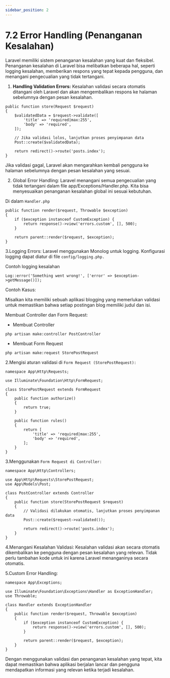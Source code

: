 ```yaml
---
sidebar_position: 2
---
```


# 7.2 Error Handling (Penanganan Kesalahan)

Laravel memiliki sistem penanganan kesalahan yang kuat dan fleksibel. Penanganan kesalahan di Laravel bisa melibatkan beberapa hal, seperti logging kesalahan, memberikan respons yang tepat kepada pengguna, dan menangani pengecualian yang tidak tertangani.

1. **Handling Validation Errors:** Kesalahan validasi secara otomatis ditangani oleh Laravel dan akan mengembalikan respons ke halaman sebelumnya dengan pesan kesalahan.

```
public function store(Request $request)
{
    $validatedData = $request->validate([
        'title' => 'required|max:255',
        'body' => 'required',
    ]);

    // Jika validasi lolos, lanjutkan proses penyimpanan data
    Post::create($validatedData);

    return redirect()->route('posts.index');
}
```

Jika validasi gagal, Laravel akan mengarahkan kembali pengguna ke halaman sebelumnya dengan pesan kesalahan yang sesuai.

2. Global Error Handling: Laravel menangani semua pengecualian yang tidak tertangani dalam file app/Exceptions/Handler.php. Kita bisa menyesuaikan penanganan kesalahan global ini sesuai kebutuhan.

Di dalam `Handler.php`
```
public function render($request, Throwable $exception)
{
    if ($exception instanceof CustomException) {
        return response()->view('errors.custom', [], 500);
    }

    return parent::render($request, $exception);
}
```

3.Logging Errors: Laravel menggunakan Monolog untuk logging. Konfigurasi logging dapat diatur di file `config/logging.php.`

Contoh logging kesalahan
```
Log::error('Something went wrong!', ['error' => $exception->getMessage()]);
```

Contoh Kasus:

Misalkan kita memiliki sebuah aplikasi blogging yang memerlukan validasi untuk memastikan bahwa setiap postingan blog memiliki judul dan isi.



Membuat Controller dan Form Request:
- Membuat Controller

```
php artisan make:controller PostController
```

- Membuat Form Request
```
php artisan make:request StorePostRequest

```
2.Mengisi aturan validasi di `Form Request (StorePostRequest):`
```
namespace App\Http\Requests;

use Illuminate\Foundation\Http\FormRequest;

class StorePostRequest extends FormRequest
{
    public function authorize()
    {
        return true;
    }

    public function rules()
    {
        return [
            'title' => 'required|max:255',
            'body' => 'required',
        ];
    }
}
```
3.Menggunakan `Form Request di Controller:`

```
namespace App\Http\Controllers;

use App\Http\Requests\StorePostRequest;
use App\Models\Post;

class PostController extends Controller
{
    public function store(StorePostRequest $request)
    {
        // Validasi dilakukan otomatis, lanjutkan proses penyimpanan data
        Post::create($request->validated());

        return redirect()->route('posts.index');
    }
}
```

4.Menangani Kesalahan Validasi:
Kesalahan validasi akan secara otomatis dikembalikan ke pengguna dengan pesan kesalahan yang relevan. Tidak perlu tambahan kode untuk ini karena Laravel menanganinya secara otomatis.


5.Custom Error Handling:
```
namespace App\Exceptions;

use Illuminate\Foundation\Exceptions\Handler as ExceptionHandler;
use Throwable;

class Handler extends ExceptionHandler
{
    public function render($request, Throwable $exception)
    {
        if ($exception instanceof CustomException) {
            return response()->view('errors.custom', [], 500);
        }

        return parent::render($request, $exception);
    }
}
```
Dengan menggunakan validasi dan penanganan kesalahan yang tepat, kita dapat memastikan bahwa aplikasi berjalan lancar dan pengguna mendapatkan informasi yang relevan ketika terjadi kesalahan.




